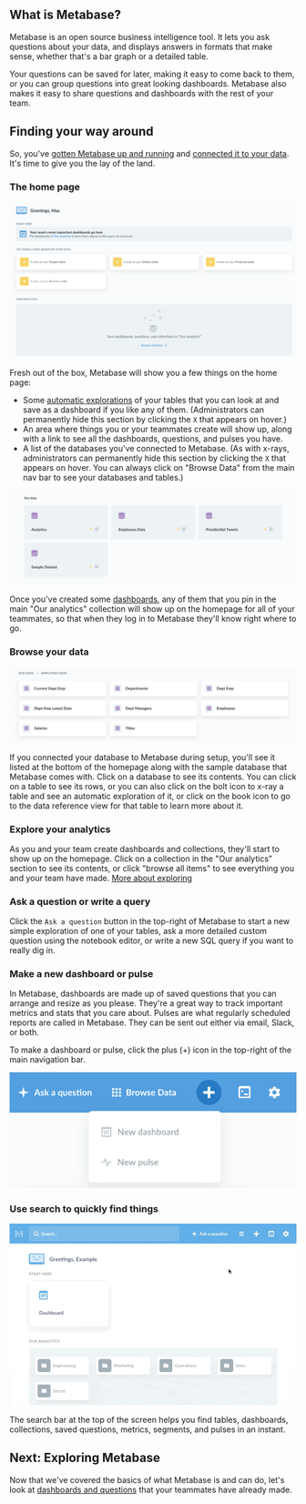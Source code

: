 ## What is Metabase?

Metabase is an open source business intelligence tool. It lets you ask questions about your data, and displays answers in formats that make sense, whether that's a bar graph or a detailed table.

Your questions can be saved for later, making it easy to come back to them, or you can group questions into great looking dashboards. Metabase also makes it easy to share questions and dashboards with the rest of your team.

## Finding your way around

So, you've [gotten Metabase up and running](../operations-guide/start.md) and [connected it to your data](../administration-guide/01-managing-databases.md). It's time to give you the lay of the land.

### The home page

![The home page](../images/EmptyHomepage.png)

Fresh out of the box, Metabase will show you a few things on the home page:

- Some [automatic explorations](14-x-rays.md) of your tables that you can look at and save as a dashboard if you like any of them. (Administrators can permanently hide this section by clicking the `X` that appears on hover.)
- An area where things you or your teammates create will show up, along with a link to see all the dashboards, questions, and pulses you have.
- A list of the databases you've connected to Metabase. (As with x-rays, administrators can permanently hide this section by clicking the `X` that appears on hover. You can always click on "Browse Data" from the main nav bar to see your databases and tables.)

![Our data](./images/our-data.png)

Once you've created some [dashboards](07-dashboards.md), any of them that you pin in the main "Our analytics" collection will show up on the homepage for all of your teammates, so that when they log in to Metabase they'll know right where to go.

### Browse your data

![Browse data](./images/browse-data.png)

If you connected your database to Metabase during setup, you'll see it listed at the bottom of the homepage along with the sample database that Metabase comes with. Click on a database to see its contents. You can click on a table to see its rows, or you can also click on the bolt icon to x-ray a table and see an automatic exploration of it, or click on the book icon to go to the data reference view for that table to learn more about it.

### Explore your analytics

As you and your team create dashboards and collections, they'll start to show up on the homepage. Click on a collection in the "Our analytics" section to see its contents, or click "browse all items" to see everything you and your team have made. [More about exploring](03-basic-exploration.md)

### Ask a question or write a query

Click the `Ask a question` button in the top-right of Metabase to start a new simple exploration of one of your tables, ask a more detailed custom question using the notebook editor, or write a new SQL query if you want to really dig in.

### Make a new dashboard or pulse

In Metabase, dashboards are made up of saved questions that you can arrange and resize as you please. They're a great way to track important metrics and stats that you care about. Pulses are what regularly scheduled reports are called in Metabase. They can be sent out either via email, Slack, or both.

To make a dashboard or pulse, click the plus (+) icon in the top-right of the main navigation bar.

![Create menu](./images/create-menu.png)

### Use search to quickly find things

![Search results](images/basic-exploration/search-results.gif)

The search bar at the top of the screen helps you find tables, dashboards, collections, saved questions, metrics, segments, and pulses in an instant.

## Next: Exploring Metabase

Now that we've covered the basics of what Metabase is and can do, let's look at [dashboards and questions](03-basic-exploration.md) that your teammates have already made.
